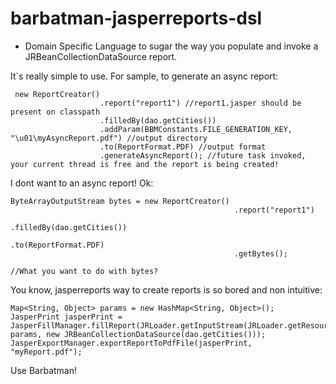 barbatman-jasperreports-dsl
===========================

* Domain Specific Language to sugar the way you populate and invoke a JRBeanCollectionDataSource report. 

It´s really simple to use. For sample, to generate an async report:

```
 new ReportCreator()
                    .report("report1") //report1.jasper should be present on classpath
                    .filledBy(dao.getCities())
                    .addParam(BBMConstants.FILE_GENERATION_KEY, "\u01\myAsyncReport.pdf") //output directory
                    .to(ReportFormat.PDF) //output format
                    .generateAsyncReport(); //future task invoked, your current thread is free and the report is being created!
```
I dont want to an async report! Ok:
```
ByteArrayOutputStream bytes = new ReportCreator()
                                                  .report("report1")
                                                  .filledBy(dao.getCities())
                                                  .to(ReportFormat.PDF)
                                                  .getBytes();
                                                  
//What you want to do with bytes?
```
You know, jasperreports way to create reports is so bored and non intuitive:
```
Map<String, Object> params = new HashMap<String, Object>();
JasperPrint jasperPrint = JasperFillManager.fillReport(JRLoader.getInputStream(JRLoader.getResource("report1.jasper")), params, new JRBeanCollectionDataSource(dao.getCities()));
JasperExportManager.exportReportToPdfFile(jasperPrint, "myReport.pdf");
```
Use Barbatman!
